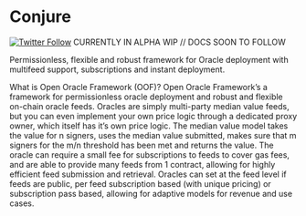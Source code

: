 # Conjure
[![Twitter Follow](https://img.shields.io/twitter/follow/ConjureFi?label=Conjure.Finance&style=social)](https://twitter.com/ConjureFi/)
CURRENTLY IN ALPHA WIP // DOCS SOON TO FOLLOW

Permissionless, flexible and robust framework for Oracle deployment with multifeed support, subscriptions and instant deployment.

What is Open Oracle Framework (OOF)?
Open Oracle Framework’s a framework for permissionless oracle deployment and robust and flexible on-chain oracle feeds. Oracles are simply multi-party median value feeds, but you can even implement your own price logic through a dedicated proxy owner, which itself has it’s own price logic. The median value model takes the value for n signers, uses the median value submitted, makes sure that m signers for the m/n threshold has been met and returns the value. The oracle can require a small fee for subscriptions to feeds to cover gas fees, and are able to provide many feeds from 1 contract, allowing for highly efficient feed submission and retrieval. Oracles can set at the feed level if feeds are public, per feed subscription based (with unique pricing) or subscription pass based, allowing for adaptive models for revenue and use cases.
